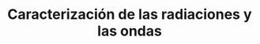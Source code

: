 ---
title: Caracterización de las radiaciones y las ondas
url: "/recursos-fisica-quimica/radiofisica/ciclos-formativos/radioterapia-dosimetria/fundamentos-fisicos-equipos/"
summary: ""
tags:
- caracterización-radiaciones-ondas
categories:
weight: 1

image:
  preview_only: true

_build:
  render: never

# Optional external URL for project (replaces project detail page).
external_link: "http://fisiquimicamente.com/recursos-fisica-quimica/radiofisica/ciclos-formativos/radioterapia-dosimetria/fundamentos-fisicos-equipos/TEMA1.pdf"

links:
- icon_pack: fas
  icon:
  name: ✏️ Hoja de problemas
  url: hoja-problemas-tema1.pdf
- icon_pack: fas
  icon:
  name: 🗒️ Actividad isótopos
  url: actividad-isotopos-tema1.docx
- icon_pack: fas
  icon:
  name: 💻 Proyecto final 1ª evaluación
  url: proyecto-final-1eval.pdf
---